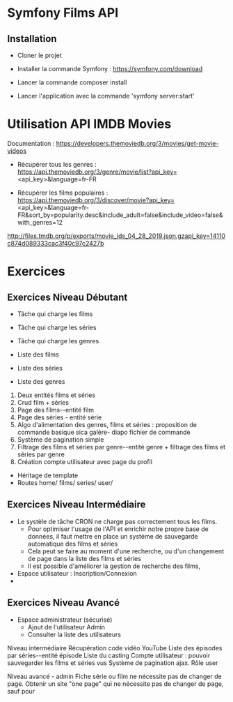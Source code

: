 # Symfony Films API

## Installation

* Cloner le projet

* Installer la commande Symfony : https://symfony.com/download

* Lancer la commande composer install

* Lancer l'application avec la commande 'symfony server:start'


# Utilisation API IMDB Movies

Documentation : https://developers.themoviedb.org/3/movies/get-movie-videos

* Récupérer tous les genres : https://api.themoviedb.org/3/genre/movie/list?api_key=<api_key>&language=fr-FR

* Récupérer les films populaires : https://api.themoviedb.org/3/discover/movie?api_key=<api_key>&language=fr-FR&sort_by=popularity.desc&include_adult=false&include_video=false&with_genres=12


http://files.tmdb.org/p/exports/movie_ids_04_28_2019.json.gzapi_key=14110c874d089333cac3f40c97c2427b

# Exercices

## Exercices Niveau Débutant

* Tâche qui charge les films 
* Tâche qui charge les séries
* Tâche qui charge les genres

* Liste des films
* Liste des séries
* Liste des genres
 
 1. Deux entités films et séries
 2. Crud film + séries
 3. Page des films--entité film
 3. Page des séries - entité série
 4. Algo d'alimentation des genres, films et séries : proposition de commande basique sica galère- diapo fichier de commande
 5. Système de pagination simple
 6. Filtrage des films et séries par genre--entité genre + filtrage des films et séries par genre
 7. Création compte utilisateur avec page du profil

* Héritage de template
* Routes home/ films/ series/ user/

## Exercices Niveau Intermédiaire

* Le systèle de tâche CRON ne charge pas correctement tous les films.
    * Pour optimiser l'usage de l'API et enrichir notre propre base de données, il faut mettre en place un système de sauvegarde automatique des films et séries
    * Cela peut se faire au moment d'une recherche, ou d'un changement de page dans la liste des films et séries
    * Il est possible d'améliorer la gestion de recherche des films, 
* Espace utilisateur : Inscription/Connexion
* 

## Exercices Niveau Avancé

* Espace administrateur (sécurisé)
    * Ajout de l'utilisateur Admin
    * Consulter la liste des utilisateurs


Niveau intermédiaire
Récupération code vidéo YouTube
Liste des épisodes par séries--entité épisode 
Liste du casting
Compte utilisateur  : pouvoir sauvegarder les films et séries vus
Système de pagination ajax.
Rôle user

Niveau avancé - admin
Fiche série ou film ne nécessite pas de changer de page.
Obtenir un site "one page" qui ne nécessite pas de changer de page, sauf pour 
